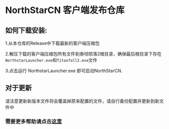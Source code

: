 <!--
 * @Author: HK560
 * @Date: 2021-12-25 17:40:05
 * @LastEditTime: 2021-12-25 17:45:29
 * @LastEditors: HK560
 * @Description: 
 * @FilePath: \NorthStarCN_WIKIh:\github\ttf\R2NorthstarCN_Launcher\README.md
 * My Blog: https://blog.hk560.top
-->
# NorthStarCN 客户端发布仓库
## 如何下载安装:
1.从本仓库的Release中下载最新的客户端压缩包

2.解压下载的客户端压缩包所有文件到泰坦陨落2根目录，确保最后根目录下存在`NorthstarLauncher.exe`和`Titanfall2.exe`文件

3.点击运行 NorthstarLauncher.exe 即可启动NorthStarCN.

## 对于更新
请注意更新新版本文件将会覆盖掉原来配置的文件，请自行备份配置并更新到新文件中

### 需要更多帮助请点击[这里](https://github.com/R2NorthstarCN/NorthStarCN_WIKI)

<!-- # How to manually edit from Official R2Northstar Releases.
1.Download and install the lastest version of R2Northstar Release.

2.Navigate to %Your_Game_Dir%\R2Northstar\mods\Northstar.CustomServers\mod\cfg, Open 'autoexec_ns_server.cfg' with any Text editor. An syntax-highlighted Text editor (Like vscode or notepad++) would be nice.

3.Find the original convar, and replace it with this:
```
ns_masterserver_hostname "tf2cn.wolf109909.top" // masterserver hostname
```
3.Do the same to another file located at %Your_Game_Dir%\R2Northstar\mods\Northstar.Client\mod\cfg\autoexec_ns_client.cfg -->
